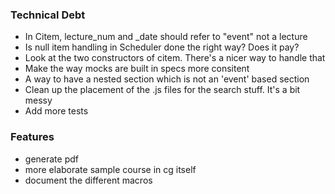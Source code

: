 ### Technical Debt

* In Citem, lecture_num and _date should refer to "event" not a lecture
* Is null item handling in Scheduler done the right way? Does it pay?
* Look at the two constructors of citem. There's a nicer way to handle that
* Make the way mocks are built in specs more consitent
* A way to have a nested section which is not an 'event' based section
* Clean up the placement of the .js files for the search stuff. It's a bit messy
* Add more tests

### Features

* generate pdf
* more elaborate sample course in cg itself
* document the different macros
